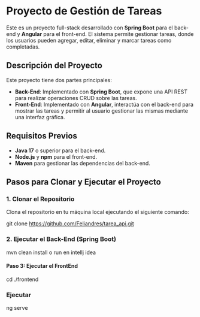 # Proyecto de Gestión de Tareas

Este es un proyecto full-stack desarrollado con **Spring Boot** para el back-end y **Angular** para el front-end. El sistema permite gestionar tareas, donde los usuarios pueden agregar, editar, eliminar y marcar tareas como completadas.

## Descripción del Proyecto

Este proyecto tiene dos partes principales:

- **Back-End**: Implementado con **Spring Boot**, que expone una API REST para realizar operaciones CRUD sobre las tareas.
- **Front-End**: Implementado con **Angular**, interactúa con el back-end para mostrar las tareas y permitir al usuario gestionar las mismas mediante una interfaz gráfica.

## Requisitos Previos

- **Java 17** o superior para el back-end.
- **Node.js** y **npm** para el front-end.
- **Maven** para gestionar las dependencias del back-end.

## Pasos para Clonar y Ejecutar el Proyecto

### 1. Clonar el Repositorio

Clona el repositorio en tu máquina local ejecutando el siguiente comando:

git clone https://github.com/Feliandres/tarea_api.git

### 2. Ejecutar el Back-End (Spring Boot)

mvn clean install o run en intellj idea 


#### Paso 3: Ejecutar el FrontEnd

cd ./frontend

### Ejecutar

ng serve
